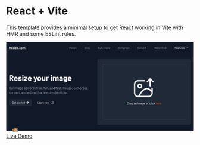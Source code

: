 # React + Vite

This template provides a minimal setup to get React working in Vite with HMR and some ESLint rules.

![preview](./public/images/preview.png)
[Live Demo](https://resize-seven.vercel.app/)
